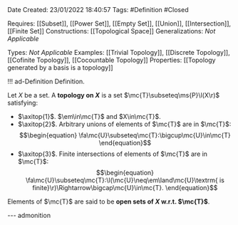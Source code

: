 <br />
<br />

Date Created: 23/01/2022 18:40:57
Tags: #Definition #Closed 

Requires: [[Subset]], [[Power Set]], [[Empty Set]], [[Union]], [[Intersection]], [[Finite Set]]
Constructions: [[Topological Space]]
Generalizations: _Not Applicable_

Types: _Not Applicable_
Examples: [[Trivial Topology]], [[Discrete Topology]], [[Cofinite Topology]], [[Cocountable Topology]]
Properties: [[Topology generated by a basis is a topology]]

!!! ad-Definition Definition.

Let $X$ be a set. A **topology on $X$** is a set $\mc{T}\subseteq\ms{P}\l(X\r)$ satisfying:
* $\axitop{1}$. $\em\in\mc{T}$ and $X\in\mc{T}$.
* $\axitop{2}$. Arbitrary unions of elements of $\mc{T}$ are in $\mc{T}$:
$$\begin{equation}
    \fa\mc{U}\subseteq\mc{T}:\bigcup\mc{U}\in\mc{T}
\end{equation}$$
* $\axitop{3}$. Finite intersections of elements of $\mc{T}$ are in $\mc{T}$:
$$\begin{equation}
    \fa\mc{U}\subseteq\mc{T}:\l(\mc{U}\neq\em\land\mc{U}\textrm{ is finite}\r)\Rightarrow\bigcap\mc{U}\in\mc{T}.
\end{equation}$$

Elements of $\mc{T}$ are said to be **open sets of $X$ w.r.t. $\mc{T}$**.

--- admonition
